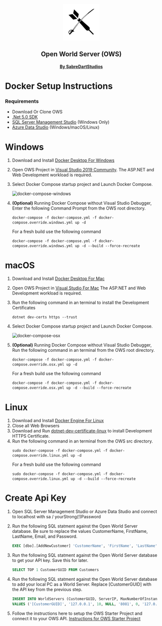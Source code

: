 <p align="center">
    <br>
    <img src="img/Logo512pxWhite.png" alt="SabreDartStudios" width="120">
    <h2 align="center">Open World Server (OWS)</h2>
    <h4 align="center"><a href="http://www.sabredartstudios.com/">By SabreDartStudios</a></h4>
</p>

# Docker Setup Instructions

### Requirements
- Download Or Clone OWS
- [.Net 5.0 SDK](https://dotnet.microsoft.com/download/dotnet/5.0)
- [SQL Server Management Studio](https://docs.microsoft.com/en-us/sql/ssms/download-sql-server-management-studio-ssms?view=sql-server-ver15) (Windows Only)
- [Azure Data Studio](https://docs.microsoft.com/en-us/sql/azure-data-studio/download-azure-data-studio?view=sql-server-ver15) (Windows/macOS/Linux)


# Windows
1. Download and Install [Docker Desktop For Windows](https://www.docker.com/products/docker-desktop)
2. Open OWS Project in [Visual Studio 2019 Community](https://visualstudio.microsoft.com/downloads/).  The ASP.NET and Web Development workload is required.
3. Select Docker Compose startup project and Launch Docker Compose.

    ![docker-compose-windows](https://i.imgur.com/HbRNXDG.png)

4. **(Optional)** Running Docker Compose without Visual Studio Debugger, Enter the following Command Prompt from the OWS root directory.
    ```shell
    docker-compose -f docker-compose.yml -f docker-compose.override.windows.yml up -d
    ```
    For a fresh build use the following command
    ```shell
    docker-compose -f docker-compose.yml -f docker-compose.override.windows.yml up -d --build --force-recreate
    ```

# macOS
1. Download and Install [Docker Desktop For Mac](https://www.docker.com/products/docker-desktop)
2. Open OWS Project in [Visual Studio For Mac](https://visualstudio.microsoft.com/vs/mac/)  The ASP.NET and Web Development workload is required.
3. Run the following command in an terminal to install the Development Certificates
    ```shell
    dotnet dev-certs https --trust
    ```
3. Select Docker Compose startup project and Launch Docker Compose.

    ![docker-compose-osx](https://i.imgur.com/QOGyGih.png)

4. **(Optional)** Running Docker Compose without Visual Studio Debugger, Run the following  command in an terminal from the OWS root directory.
    ```shell
    docker-compose -f docker-compose.yml -f docker-compose.override.osx.yml up -d
    ```
    For a fresh build use the following command
    ```shell
    docker-compose -f docker-compose.yml -f docker-compose.override.osx.yml up -d --build --force-recreate
    ```
# Linux
1. Download and Install [Docker Engine For Linux](https://www.docker.com/products/docker-desktop)
2. Close all Web Browsers
3. Download and Run [dotnet-dev-certificate-linux](https://github.com/CodewareGames/dotnet-dev-certificate-linux) to install Development HTTPS Certificate.
4. Run the following  command in an terminal from the OWS src directory.
    ```shell
    sudo docker-compose -f docker-compose.yml -f docker-compose.override.linux.yml up -d
    ```
    For a fresh build use the following command
    ```shell
    sudo docker-compose -f docker-compose.yml -f docker-compose.override.linux.yml up -d --build --force-recreate
    ```

# Create Api Key
1. Open SQL Server Management Studio or Azure Data Studio and connect to localhost with sa / yourStrong(!)Password
2. Run the following SQL statment against the Open World Server database.  Be sure to replace the values CustomerName, FirstName, LastName, Email, and Password.

    ```sql
    EXEC [dbo].[AddNewCustomer] 'CustomerName', 'FirstName', 'LastName', 'Email', 'Password'
    ```
3. Run the following SQL statment against the Open World Server database to get your API key.  Save this for later.

    ```sql
    SELECT TOP 1 CustomerGUID FROM Customers
    ```
4. Run the following SQL statment against the Open World Server database to add your local PC as a World Server.  Replace [CustomerGUID] with the API key from the previous step.

    ```sql
    INSERT INTO WorldServers (CustomerGUID, ServerIP, MaxNumberOfInstances, ActiveStartTime, Port, ServerStatus, InternalServerIP, StartingMapInstancePort)
    VALUES ('[CustomerGUID]', '127.0.0.1', 10, NULL, '8081', 0, '127.0.0.1', '7778')
    ```
5. Follow the instructions here to setup the OWS Starter Project and connect it to your OWS API.  [Instructions for OWS Starter Project](http://rpgwebapi.sabredartstudios.com/Docs/Install)
